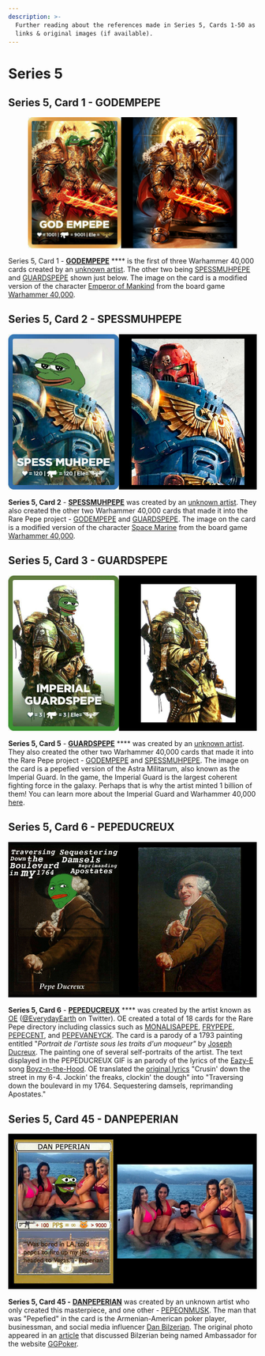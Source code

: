 ```yaml
---
description: >-
  Further reading about the references made in Series 5, Cards 1-50 as well as
  links & original images (if available).
---
```


# Series 5

## Series 5, Card 1 - GODEMPEPE

<figure><img src="../../../.gitbook/assets/S05 C01 - GODEMPEPE card and orig.jpg" alt=""><figcaption></figcaption></figure>

Series 5, Card 1 - [**GODEMPEPE**](https://pepe.wtf/asset/GODEMPEPE) **** is the first of three Warhammer 40,000 cards created by an [unknown artist](https://pepe.wtf/artists/1HDXVbA9WS5WwuhxqmWjwAY8eAgehGo5TH). The other two being [SPESSMUHPEPE](https://pepe.wtf/asset/SPESSMUHPEPE) and [GUARDSPEPE](https://pepe.wtf/asset/GUARDSPEPE) shown just below. The image on the card is a modified version of the character [Emperor of Mankind](https://warhammer40k.fandom.com/wiki/Emperor\_of\_Mankind) from the board game [Warhammer 40,000](https://en.wikipedia.org/wiki/Warhammer\_40,000).&#x20;

## Series 5, Card 2 - SPESSMUHPEPE

![](<../../../.gitbook/assets/S05 C02 - SPESSMUHPEPE card and source.jpg>)

**Series 5, Card 2** - [**SPESSMUHPEPE**](https://pepe.wtf/asset/SPESSMUHPEPE) was created by an [unknown artist](https://pepe.wtf/artists/1HDXVbA9WS5WwuhxqmWjwAY8eAgehGo5TH). They also created the other two Warhammer 40,000 cards that made it into the Rare Pepe project - [GODEMPEPE](https://pepe.wtf/asset/GODEMPEPE) and [GUARDSPEPE](https://pepe.wtf/asset/GUARDSPEPE). The image on the card is a modified version of the character [Space Marine](https://warhammer40k.fandom.com/wiki/Space\_Marines) from the board game [Warhammer 40,000](https://en.wikipedia.org/wiki/Warhammer\_40,000).&#x20;

## Series 5, Card 3 - GUARDSPEPE

![](<../../../.gitbook/assets/S05 C03 - GUARDSPEPE source and card.jpg>)

**Series 5, Card 5** - [**GUARDSPEPE**](https://pepe.wtf/asset/GUARDSPEPE) **** was created by an [unknown artist](https://pepe.wtf/artists/1HDXVbA9WS5WwuhxqmWjwAY8eAgehGo5TH). They also created the other two Warhammer 40,000 cards that made it into the Rare Pepe project - [GODEMPEPE](https://pepe.wtf/asset/GODEMPEPE) and [SPESSMUHPEPE](https://pepe.wtf/asset/SPESSMUHPEPE). The image on the card is a pepefied version of the Astra Militarum, also known as the Imperial Guard. In the game, the Imperial Guard is the largest coherent fighting force in the galaxy. Perhaps that is why the artist minted 1 billion of them! You can learn more about the Imperial Guard and Warhammer 40,000 [here](https://warhammer40k.fandom.com/wiki/Astra\_Militarum).

## Series 5, Card 6 - PEPEDUCREUX

![](<../../../.gitbook/assets/S05 C06 - PEPEDUCREUX card and source.jpg>)

**Series 5, Card 6** - [**PEPEDUCREUX**](https://pepe.wtf/asset/PEPEDUCREUX) **** was created by the artist known as [OE](https://pepe.wtf/artists/OE) ([@EverydayEarth](https://twitter.com/EverydayEarth) on Twitter). OE created a total of 18 cards for the Rare Pepe directory including classics such as [MONALISAPEPE](https://pepe.wtf/asset/MONALISAPEPE), [FRYPEPE](https://pepe.wtf/asset/FRYPEPE), [PEPECENT](https://pepe.wtf/asset/PEPECENT), and [PEPEVANEYCK](https://pepe.wtf/asset/PEPEVANEYCK). The card is a parody of a 1793 painting entitled "_Portrait de l'artiste sous les traits d'un moqueur"_ by [Joseph Ducreux](https://en.wikipedia.org/wiki/Joseph\_Ducreux). The painting one of several self-portraits of the artist.  The text displayed in the PEPEDUCREUX GIF is an parody of the lyrics of the [Eazy-E](https://en.wikipedia.org/wiki/Eazy-E) song [Boyz-n-the-Hood](https://en.wikipedia.org/wiki/Boyz-n-the-Hood). OE translated the [original lyrics](https://genius.com/Eazy-e-boyz-n-the-hood-lyrics) "Crusin' down the street in my 6-4. Jockin' the freaks, clockin' the dough" into "Traversing down the boulevard in my 1764. Sequestering damsels, reprimanding Apostates."&#x20;

## Series 5, Card 45 - DANPEPERIAN

![](<../../../.gitbook/assets/S05 C45 - DANPEPERIAN card and source.jpg>)

**Series 5, Card 45 -** [**DANPEPERIAN**](https://pepe.wtf/asset/DANPEPERIAN) was created by an unknown artist who only created this masterpiece, and one other - [PEPEONMUSK](https://pepe.wtf/asset/PEPEONMUSK). The man that was "Pepefied" in the card is the Armenian-American poker player, businessman, and social media influencer [Dan Bilzerian](https://en.wikipedia.org/wiki/Dan\_Bilzerian). The original photo appeared in an [article](https://www.pokernewsdaily.com/dan-bilzerian-named-ambassador-for-ggpoker-34132/) that discussed Bilzerian being named Ambassador for the website [GGPoker](https://en.ggpoker.com/).
